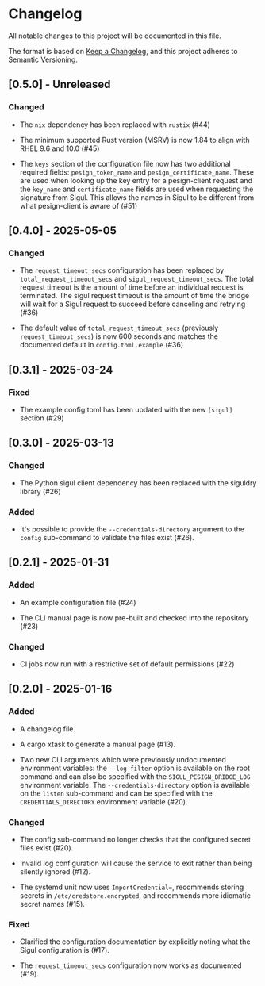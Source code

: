 # Changelog

All notable changes to this project will be documented in this file.

The format is based on [Keep a Changelog](https://keepachangelog.com/en/1.1.0/),
and this project adheres to [Semantic Versioning](https://semver.org/spec/v2.0.0.html).

## [0.5.0] - Unreleased

### Changed

- The `nix` dependency has been replaced with `rustix` (#44)

- The minimum supported Rust version (MSRV) is now 1.84 to align with RHEL 9.6 and 10.0 (#45)

- The `keys` section of the configuration file now has two additional required fields:
  `pesign_token_name` and `pesign_certificate_name`. These are used when looking up
  the key entry for a pesign-client request and the `key_name` and `certificate_name`
  fields are used when requesting the signature from Sigul. This allows the names in
  Sigul to be different from what pesign-client is aware of (#51)


## [0.4.0] - 2025-05-05

### Changed

- The `request_timeout_secs` configuration has been replaced by `total_request_timeout_secs`
  and `sigul_request_timeout_secs`. The total request timeout is the amount of time before
  an individual request is terminated. The sigul request timeout is the amount of time the
  bridge will wait for a Sigul request to succeed before canceling and retrying (#36)

- The default value of `total_request_timeout_secs` (previously `request_timeout_secs`) is now
  600 seconds and matches the documented default in `config.toml.example` (#36)


## [0.3.1] - 2025-03-24

### Fixed

- The example config.toml has been updated with the new `[sigul]` section (#29)


## [0.3.0] - 2025-03-13

### Changed

- The Python sigul client dependency has been replaced with the siguldry library (#26)

### Added

- It's possible to provide the `--credentials-directory` argument to the `config`
  sub-command to validate the files exist (#26).


## [0.2.1] - 2025-01-31

### Added

- An example configuration file (#24)

- The CLI manual page is now pre-built and checked into the repository (#23)

### Changed

- CI jobs now run with a restrictive set of default permissions (#22)


## [0.2.0] - 2025-01-16

### Added

- A changelog file.

- A cargo xtask to generate a manual page (#13).

- Two new CLI arguments which were previously undocumented environment variables:
  the `--log-filter` option is available on the root command and can also be specified
  with the `SIGUL_PESIGN_BRIDGE_LOG` environment variable. The `--credentials-directory`
  option is available on the `listen` sub-command and can be specified with the
  `CREDENTIALS_DIRECTORY` environment variable (#20).

### Changed

- The config sub-command no longer checks that the configured secret files exist (#20).

- Invalid log configuration will cause the service to exit rather than being silently
  ignored (#12).

- The systemd unit now uses `ImportCredential=`, recommends storing secrets in
  `/etc/credstore.encrypted`, and recommends more idiomatic secret names (#15).

### Fixed

- Clarified the configuration documentation by explicitly noting what the Sigul
  configuration is (#17).

- The `request_timeout_secs` configuration now works as documented (#19).
